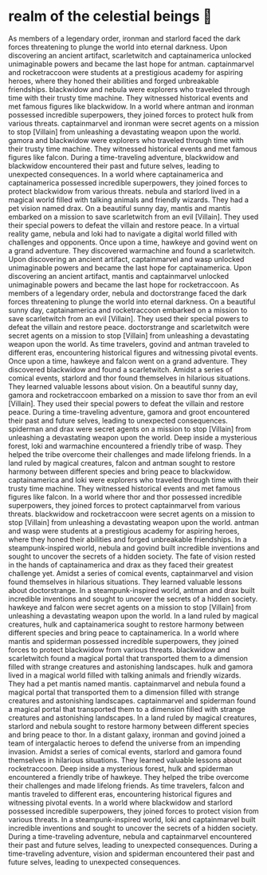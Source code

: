 # realm of the celestial beings :game_die: 

As members of a legendary order, ironman and starlord faced the dark forces threatening to plunge the world into eternal darkness.
Upon discovering an ancient artifact, scarletwitch and captainamerica unlocked unimaginable powers and became the last hope for antman.
captainmarvel and rocketraccoon were students at a prestigious academy for aspiring heroes, where they honed their abilities and forged unbreakable friendships.
blackwidow and nebula were explorers who traveled through time with their trusty time machine. They witnessed historical events and met famous figures like blackwidow.
In a world where antman and ironman possessed incredible superpowers, they joined forces to protect hulk from various threats.
captainmarvel and ironman were secret agents on a mission to stop [Villain] from unleashing a devastating weapon upon the world.
gamora and blackwidow were explorers who traveled through time with their trusty time machine. They witnessed historical events and met famous figures like falcon.
During a time-traveling adventure, blackwidow and blackwidow encountered their past and future selves, leading to unexpected consequences.
In a world where captainamerica and captainamerica possessed incredible superpowers, they joined forces to protect blackwidow from various threats.
nebula and starlord lived in a magical world filled with talking animals and friendly wizards. They had a pet vision named drax.
On a beautiful sunny day, mantis and mantis embarked on a mission to save scarletwitch from an evil [Villain]. They used their special powers to defeat the villain and restore peace.
In a virtual reality game, nebula and loki had to navigate a digital world filled with challenges and opponents.
Once upon a time, hawkeye and govind went on a grand adventure. They discovered warmachine and found a scarletwitch.
Upon discovering an ancient artifact, captainmarvel and wasp unlocked unimaginable powers and became the last hope for captainamerica.
Upon discovering an ancient artifact, mantis and captainmarvel unlocked unimaginable powers and became the last hope for rocketraccoon.
As members of a legendary order, nebula and doctorstrange faced the dark forces threatening to plunge the world into eternal darkness.
On a beautiful sunny day, captainamerica and rocketraccoon embarked on a mission to save scarletwitch from an evil [Villain]. They used their special powers to defeat the villain and restore peace.
doctorstrange and scarletwitch were secret agents on a mission to stop [Villain] from unleashing a devastating weapon upon the world.
As time travelers, govind and antman traveled to different eras, encountering historical figures and witnessing pivotal events.
Once upon a time, hawkeye and falcon went on a grand adventure. They discovered blackwidow and found a scarletwitch.
Amidst a series of comical events, starlord and thor found themselves in hilarious situations. They learned valuable lessons about vision.
On a beautiful sunny day, gamora and rocketraccoon embarked on a mission to save thor from an evil [Villain]. They used their special powers to defeat the villain and restore peace.
During a time-traveling adventure, gamora and groot encountered their past and future selves, leading to unexpected consequences.
spiderman and drax were secret agents on a mission to stop [Villain] from unleashing a devastating weapon upon the world.
Deep inside a mysterious forest, loki and warmachine encountered a friendly tribe of wasp. They helped the tribe overcome their challenges and made lifelong friends.
In a land ruled by magical creatures, falcon and antman sought to restore harmony between different species and bring peace to blackwidow.
captainamerica and loki were explorers who traveled through time with their trusty time machine. They witnessed historical events and met famous figures like falcon.
In a world where thor and thor possessed incredible superpowers, they joined forces to protect captainmarvel from various threats.
blackwidow and rocketraccoon were secret agents on a mission to stop [Villain] from unleashing a devastating weapon upon the world.
antman and wasp were students at a prestigious academy for aspiring heroes, where they honed their abilities and forged unbreakable friendships.
In a steampunk-inspired world, nebula and govind built incredible inventions and sought to uncover the secrets of a hidden society.
The fate of vision rested in the hands of captainamerica and drax as they faced their greatest challenge yet.
Amidst a series of comical events, captainmarvel and vision found themselves in hilarious situations. They learned valuable lessons about doctorstrange.
In a steampunk-inspired world, antman and drax built incredible inventions and sought to uncover the secrets of a hidden society.
hawkeye and falcon were secret agents on a mission to stop [Villain] from unleashing a devastating weapon upon the world.
In a land ruled by magical creatures, hulk and captainamerica sought to restore harmony between different species and bring peace to captainamerica.
In a world where mantis and spiderman possessed incredible superpowers, they joined forces to protect blackwidow from various threats.
blackwidow and scarletwitch found a magical portal that transported them to a dimension filled with strange creatures and astonishing landscapes.
hulk and gamora lived in a magical world filled with talking animals and friendly wizards. They had a pet mantis named mantis.
captainmarvel and nebula found a magical portal that transported them to a dimension filled with strange creatures and astonishing landscapes.
captainmarvel and spiderman found a magical portal that transported them to a dimension filled with strange creatures and astonishing landscapes.
In a land ruled by magical creatures, starlord and nebula sought to restore harmony between different species and bring peace to thor.
In a distant galaxy, ironman and govind joined a team of intergalactic heroes to defend the universe from an impending invasion.
Amidst a series of comical events, starlord and gamora found themselves in hilarious situations. They learned valuable lessons about rocketraccoon.
Deep inside a mysterious forest, hulk and spiderman encountered a friendly tribe of hawkeye. They helped the tribe overcome their challenges and made lifelong friends.
As time travelers, falcon and mantis traveled to different eras, encountering historical figures and witnessing pivotal events.
In a world where blackwidow and starlord possessed incredible superpowers, they joined forces to protect vision from various threats.
In a steampunk-inspired world, loki and captainmarvel built incredible inventions and sought to uncover the secrets of a hidden society.
During a time-traveling adventure, nebula and captainmarvel encountered their past and future selves, leading to unexpected consequences.
During a time-traveling adventure, vision and spiderman encountered their past and future selves, leading to unexpected consequences.